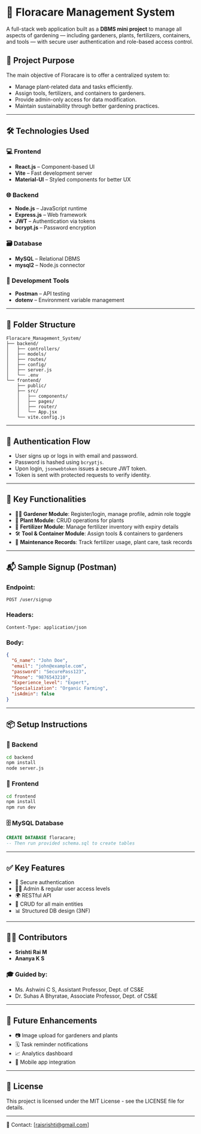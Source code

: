 # 🌿 Floracare Management System

A full-stack web application built as a **DBMS mini project** to manage all aspects of gardening — including gardeners, plants, fertilizers, containers, and tools — with secure user authentication and role-based access control.

## 📌 Project Purpose

The main objective of Floracare is to offer a centralized system to:

* Manage plant-related data and tasks efficiently.
* Assign tools, fertilizers, and containers to gardeners.
* Provide admin-only access for data modification.
* Maintain sustainability through better gardening practices.

---

## 🛠️ Technologies Used

### 💻 Frontend

* **React.js** – Component-based UI
* **Vite** – Fast development server
* **Material-UI** – Styled components for better UX

### 🌐 Backend

* **Node.js** – JavaScript runtime
* **Express.js** – Web framework
* **JWT** – Authentication via tokens
* **bcrypt.js** – Password encryption

### 🗃️ Database

* **MySQL** – Relational DBMS
* **mysql2** – Node.js connector

### 🧪 Development Tools

* **Postman** – API testing
* **dotenv** – Environment variable management

---

## 📁 Folder Structure

```
Floracare_Management_System/
├── backend/
│   ├── controllers/
│   ├── models/
│   ├── routes/
│   ├── config/
│   ├── server.js
│   └── .env
└── frontend/
    ├── public/
    ├── src/
    │   ├── components/
    │   ├── pages/
    │   ├── router/
    │   └── App.jsx
    └── vite.config.js
```

---

## 🔐 Authentication Flow

* User signs up or logs in with email and password.
* Password is hashed using `bcryptjs`.
* Upon login, `jsonwebtoken` issues a secure JWT token.
* Token is sent with protected requests to verify identity.

---

## 🔄 Key Functionalities

* 🧑‍🌾 **Gardener Module**: Register/login, manage profile, admin role toggle
* 🌱 **Plant Module**: CRUD operations for plants
* 🧪 **Fertilizer Module**: Manage fertilizer inventory with expiry details
* 🛠️ **Tool & Container Module**: Assign tools & containers to gardeners
* 🧾 **Maintenance Records**: Track fertilizer usage, plant care, task records

---

## 📬 Sample Signup (Postman)

### Endpoint:

```
POST /user/signup
```

### Headers:

```
Content-Type: application/json
```

### Body:

```json
{
  "G_name": "John Doe",
  "email": "john@example.com",
  "password": "SecurePass123",
  "Phone": "9876543210",
  "Experience_level": "Expert",
  "Specialization": "Organic Farming",
  "isAdmin": false
}
```

---

## 📦 Setup Instructions

### 🧰 Backend

```bash
cd backend
npm install
node server.js
```

### 🎨 Frontend

```bash
cd frontend
npm install
npm run dev
```

### 🗄️ MySQL Database

```sql
CREATE DATABASE floracare;
-- Then run provided schema.sql to create tables
```

---

## ✅ Key Features

* 🔐 Secure authentication
* 🧑‍💼 Admin & regular user access levels
* 🌍 RESTful API
* 🌿 CRUD for all main entities
* 📊 Structured DB design (3NF)

---

## 👨‍💻 Contributors
* **Srishti Rai M**
* **Ananya K S** 

### 🎓 Guided by:

* Ms. Ashwini C S, Assistant Professor, Dept. of CS\&E
* Dr. Suhas A Bhyratae, Associate Professor, Dept. of CS\&E

---

## 🚀 Future Enhancements

* 📷 Image upload for gardeners and plants
* 🗓️ Task reminder notifications
* 📈 Analytics dashboard
* 📱 Mobile app integration

---

## 📄 License

This project is licensed under the MIT License - see the LICENSE file for details.

---

📧 Contact: [raisrishti@gmail.com]
